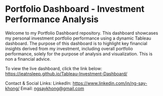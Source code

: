 # Portfolio Dashboard - Investment Performance Analysis

Welcome to my Portfolio Dashboard repository. This dashboard showcases my personal investment portfolio performance using a dynamic Tableau dashboard. The purpose of this dashboard is to highlight key financial insights derived from my investment, including overall portfolio performance, solely for the purpose of analysis and visualization. 
This is non a financial advice.

To view the live dashboard, click the link below:
https://ieatnsleep.github.io/Tableau-Investment-Dashboard/

Contact & Social Links: LinkedIn: https://www.linkedin.com/in/ng-say-khong/ Email: ngsaykhong@gmail.com
